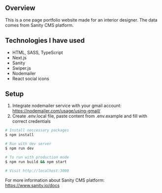 ## Overview

This is a one page portfolio website made for an interior designer. The data comes from Sanity CMS platform.

## Technologies I have used

- HTML, SASS, TypeScript
- Next.js
- Sanity
- Swiper.js
- Nodemailer
- React social icons

## Setup

1. Integrate nodemailer service with your gmail account: https://nodemailer.com/usage/using-gmail/
2. Create .env.local file, paste content from .env.example and fill with correct credentials

```sh
# Install neccessary packages
$ npm install

# Run with dev server
$ npm run dev

# To run with production mode
$ npm run build && npm start

# Visit http://localhost:3000
```

For more information about Sanity CMS platform: https://www.sanity.io/docs
